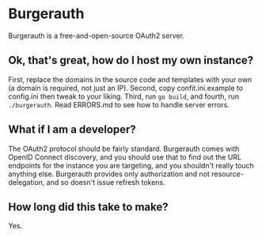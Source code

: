 # Burgerauth

Burgerauth is a free-and-open-source OAuth2 server.

## Ok, that's great, how do I host my own instance?

First, replace the domains in the source code and templates with your own (a domain is required, not just an IP). Second, copy confit.ini.example to config.ini then tweak to your liking. Third, run `go build`, and fourth, run `./burgerauth`. Read ERRORS.md to see how to handle server errors.

## What if I am a developer?

The OAuth2 protocol should be fairly standard. Burgerauth comes with OpenID Connect discovery, and you should use that to find out the URL endpoints for the instance you are targeting, and you shouldn't really touch anything else. Burgerauth provides only authorization and not resource-delegation, and so doesn't issue refresh tokens.

## How long did this take to make?

Yes.
